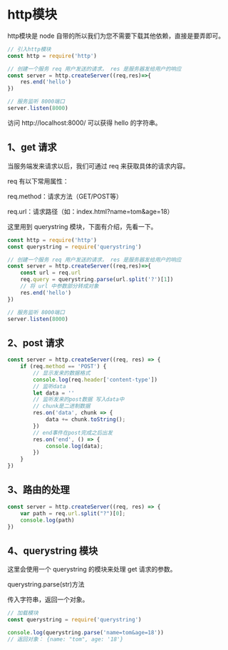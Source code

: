 # http模块



http模块是 node 自带的所以我们为您不需要下载其他依赖，直接是要弄即可。

```js
// 引入http模块
const http = require('http')

// 创建一个服务 req 用户发送的请求， res 是服务器发给用户的响应
const server = http.createServer((req,res)=>{
    res.end('hello')
})

// 服务监听 8000端口
server.listen(8000)
```

访问 http://localhost:8000/ 可以获得 hello 的字符串。

## 1、get 请求
当服务端发来请求以后，我们可通过 req 来获取具体的请求内容。

req 有以下常用属性：

req.method：请求方法（GET/POST等）

req.url：请求路径（如：index.html?name=tom&age=18）

这里用到 querystring 模块，下面有介绍，先看一下。

```js
const http = require('http')
const querystring = require('querystring')

// 创建一个服务 req 用户发送的请求， res 是服务器发给用户的响应
const server = http.createServer((req,res)=>{
    const url = req.url
    req.query = querystring.parse(url.split('?')[1])
    // 将 url 中参数部分转成对象
    res.end('hello')
})

// 服务监听 8000端口
server.listen(8000)
```



## 2、post 请求
```js
const server = http.createServer((req, res) => {
    if (req.method == 'POST') {
        // 显示发来的数据格式
        console.log(req.header['content-type'])
        // 监听data 
        let data = ''
        // 监听发来的post数据 写入data中
        // chunk是二进制数据
        res.on('data', chunk => {
            data += chunk.toString();
        })
        // end事件在post完成之后出发
        res.on('end', () => {
            console.log(data);
        })
    }
})
```



## 3、路由的处理
```js
const server = http.createServer((req, res) => {
    var path = req.url.split("?")[0];
    console.log(path)
})
```



## 4、querystring 模块
这里会使用一个 querystring 的模块来处理 get 请求的参数。

querystring.parse(str)方法

传入字符串，返回一个对象。

```js
// 加载模块
const querystring = require('querystring')

console.log(querystring.parse('name=tom&age=18'))
// 返回对象： {name: "tom", age: '18'}
```

